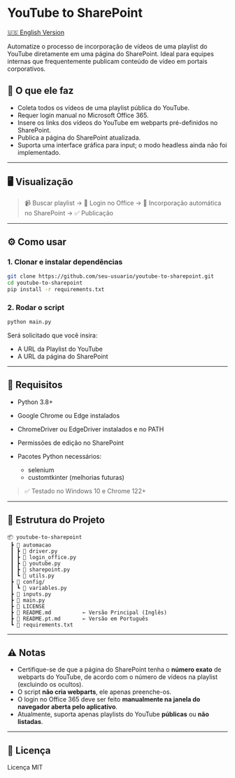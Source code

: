 # YouTube to SharePoint

[🇺🇸 English Version](README.md)

Automatize o processo de incorporação de vídeos de uma playlist do YouTube diretamente em uma página do SharePoint.
Ideal para equipes internas que frequentemente publicam conteúdo de vídeo em portais corporativos.

## 🎯 O que ele faz

* Coleta todos os vídeos de uma playlist pública do YouTube.
* Requer login manual no Microsoft Office 365.
* Insere os links dos vídeos do YouTube em webparts pré-definidos no SharePoint.
* Publica a página do SharePoint atualizada.
* Suporta uma interface gráfica para input; o modo headless ainda não foi implementado.

---

## 🖥️ Visualização

> 📹 Buscar playlist → 🔐 Login no Office → 🧩 Incorporação automática no SharePoint → ✅ Publicação

---

## ⚙️ Como usar

### 1. Clonar e instalar dependências

```bash
git clone https://github.com/seu-usuario/youtube-to-sharepoint.git
cd youtube-to-sharepoint
pip install -r requirements.txt
```

### 2. Rodar o script

```bash
python main.py
```

Será solicitado que você insira:

* A URL da Playlist do YouTube
* A URL da página do SharePoint

---

## 💼 Requisitos

* Python 3.8+
* Google Chrome ou Edge instalados
* ChromeDriver ou EdgeDriver instalados e no PATH
* Permissões de edição no SharePoint
* Pacotes Python necessários:

  * selenium
  * customtkinter (melhorias futuras)

> ✅ Testado no Windows 10 e Chrome 122+

---

## 📂 Estrutura do Projeto

```
📦 youtube-to-sharepoint
 ┣ 📁 automacao
 ┃ ┣ 📄 driver.py
 ┃ ┣ 📄 login_office.py
 ┃ ┣ 📄 youtube.py
 ┃ ┣ 📄 sharepoint.py
 ┃ ┗ 📄 utils.py
 ┣ 📁 config/
 ┃ ┗ 📄 variables.py
 ┣ 📄 inputs.py
 ┣ 📄 main.py
 ┣ 📄 LICENSE
 ┣ 📄 README.md          ← Versão Principal (Inglês)
 ┣ 📄 README.pt.md       ← Versão em Português
 ┗ 📄 requirements.txt
```

---

## ⚠️ Notas

* Certifique-se de que a página do SharePoint tenha o **número exato** de webparts do YouTube, de acordo com o número de vídeos na playlist (excluindo os ocultos).
* O script **não cria webparts**, ele apenas preenche-os.
* O login no Office 365 deve ser feito **manualmente na janela do navegador aberta pelo aplicativo**.
* Atualmente, suporta apenas playlists do YouTube **públicas** ou **não listadas**.

---

## 📜 Licença

Licença MIT